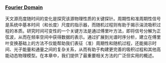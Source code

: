 ### [Fourier Domain](https://arxiv.org/pdf/2209.07954)

 天文源亮度随时间的变化是探究该源物理性质的关键探针。周期性和准周期性信号是系统中基本时间（和长度）尺度的指示器，而随机过程则有助于揭示湍流吸积过程的本质。研究时间可变性的一个关键方法是通过傅里叶方法，即将信号分解为正弦波，从而在频率空间中获得数据的表示。通过扩展到光谱时序分析，建立在傅里叶变换基础上的方法不仅能帮助我们表征（准）周期性和随机过程，还能揭示时间、光子能量和通量之间的复杂关系，从而有助于构建更完善的吸积过程和其他高能动态物理模型。在本章中，我们提供了最重要相关方法的广泛但实用的概述。
